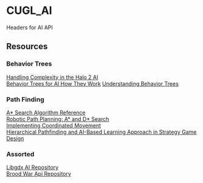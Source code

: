 # CUGL_AI
Headers for AI API

## Resources
### Behavior Trees
[Handling Complexity in the Halo 2 AI](https://www.gamasutra.com/view/feature/130663/gdc_2005_proceeding_handling_.php)
<br />
[Behavior Trees for AI How They Work](https://www.gamasutra.com/blogs/ChrisSimpson/20140717/221339/Behavior_trees_for_AI_How_they_work.php)
[Understanding Behavior Trees](http://aigamedev.com/open/article/bt-overview/)
<br />
### Path Finding
[A* Search Algorithm Reference](http://theory.stanford.edu/~amitp/GameProgramming/)
<br />
[Robotic Path Planning: A* and D* Search](https://www.cs.cmu.edu/~motionplanning/lecture/AppH-astar-dstar_howie.pdf)
<br />
[Implementing Coordinated Movement](https://www.gamasutra.com/view/feature/131721/implementing_coordinated_movement.php)
<br />
[Hierarchical Pathfinding and AI-Based Learning Approach in Strategy Game Design](https://www.hindawi.com/journals/ijcgt/2008/873913/)

### Assorted
[Libgdx AI Repository](https://github.com/libgdx/gdx-ai)
<br />
[Brood War Api Repository](https://github.com/bwapi/bwapi)
<br />

